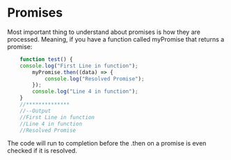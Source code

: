 # Promises
Most important thing to understand about promises is how they are processed. Meaning, if you have a function called myPromise that returns a promise:

```javascript
	function test() {
	console.log("First Line in function");
		myPromise.then((data) => {
			console.log("Resolved Promise");
		});
		console.log("Line 4 in function");
	}
	//**************
	//--Output
	//First Line in function
	//Line 4 in function
	//Resolved Promise
```

The code will run to completion before the .then on a promise is even checked if it is resolved.